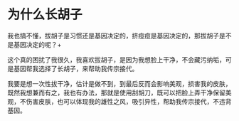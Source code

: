 # 为什么长胡子

我也搞不懂，拔胡子是习惯还是基因决定的，挤痘痘是基因决定的，那拔胡子是不是基因决定的呢？+

这个真的困扰了我很久，我喜欢拔胡子，是因为我想脸上干净，不会藏污纳垢，可是基因帮我选择了长胡子，来帮助我传宗接代。

我要是想一次性拔干净，估计是做不到，到最后反而会影响美观，损害我的皮肤，既然我想兼而有之，我也有办法，那就是使用刮胡刀，既可以把脸上弄干净保留美观，不伤害皮肤，也可以体现我的雄性之风，吸引异性，帮助我传宗接代，不违背基因。

